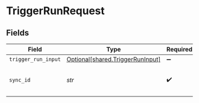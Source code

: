 # TriggerRunRequest


## Fields

| Field                                                                      | Type                                                                       | Required                                                                   | Description                                                                |
| -------------------------------------------------------------------------- | -------------------------------------------------------------------------- | -------------------------------------------------------------------------- | -------------------------------------------------------------------------- |
| `trigger_run_input`                                                        | [Optional[shared.TriggerRunInput]](../../models/shared/triggerruninput.md) | :heavy_minus_sign:                                                         | N/A                                                                        |
| `sync_id`                                                                  | *str*                                                                      | :heavy_check_mark:                                                         | The id of the sync to trigger a run                                        |